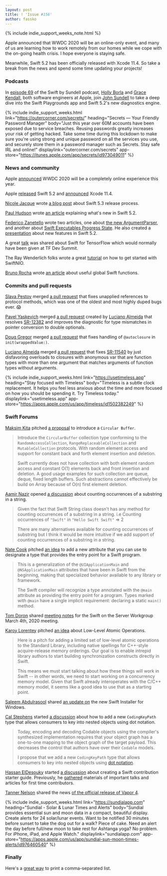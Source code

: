 ```yaml
---
layout: post
title: ! 'Issue #156'
author: fassko
---
```


{% include indie_support_weeks_note.html %}

Apple announced that WWDC 2020 will be an online-only event, and many of us are learning how to work remotely from our homes while we cope with the on-going health crisis. I hope everyone is staying safe.

Meanwhile, Swift 5.2 has been officially released with Xcode 11.4. So take a break from the news and spend some time updating your projects!

<!--excerpt-->

### Podcasts

In [episode 69](https://www.swiftbysundell.com/podcast/69/) of the Swift by Sundell podcast, [Holly Borla](https://twitter.com/hollyborla) and [Grace Kendall](https://twitter.com/gracekendall26), both software engineers at Apple, join [John Sundell](https://twitter.com/johnsundell) to take a deep dive into the Swift Playgrounds app and Swift 5.2's new diagnostics engine.

{% include indie_support_weeks.html link="https://outercorner.com/secrets/" heading="Secrets — Your Friendly Password Manager" body="Just this year over 60M accounts have been exposed due to service breaches. Reusing passwords greatly increases your risk of getting hacked. Take some time during this lockdown to make sure you're using strong and unique password on all the services you use, and securely store them in a password manager such as Secrets. Stay safe IRL and online!" displaylink="outercorner.com/secrets" app-store="https://itunes.apple.com/app/secrets/id973049011" %}

### News and community

Apple [announced](https://developer.apple.com/wwdc20/) WWDC 2020 will be a completely online experience this year.

Apple [released](https://swift.org/blog/swift-5-2-released/) Swift 5.2 and [announced](https://developer.apple.com/documentation/xcode_release_notes/xcode_11_4_release_notes) Xcode 11.4.

[Nicole Jacque](https://github.com/najacque/) wrote [a blog post](https://swift.org/blog/5-3-release-process/) about Swift 5.3 release process.

[Paul Hudson](https://twitter.com/twostraws) wrote [an article](https://www.hackingwithswift.com/articles/212/whats-new-in-swift-5-2) explaining what's new in Swift 5.2.

[Federico Zanetello](https://twitter.com/zntfdr) wrote two articles, one about [the new ArgumentParser](https://www.fivestars.blog/code/a-look-into-argument-parser.html), and another about [Swift Executables Progress State](https://www.fivestars.blog/code/executables-progress.html).
He also created a [presentation](https://speakerdeck.com/zntfdr/whats-new-in-swift-5-dot-2) about new features in Swift 5.2.

A great [talk](https://drive.google.com/file/d/1gI6Zk2jS0-MNkckYBnRFNtVCHoGKHWct/view) was shared about Swift for TensorFlow which would normally have been given at TF Dev Summit.

The Ray Wenderlich folks wrote a great [tutorial](https://www.raywenderlich.com/8016626-swiftnio-tutorial-practical-guide-for-asynchronous-problems) on how to get started with SwiftNIO.

[Bruno Rocha](https://twitter.com/rockbruno_) wrote [an article](https://swiftrocks.com/useful-global-swift-functions.html) about useful global Swift functions.

### Commits and pull requests

[Slava Pestov](https://twitter.com/slava_pestov) merged [a pull request](https://github.com/apple/swift/pull/28698) that fixes unapplied references to protocol methods, which was one of the oldest and most highly duped bugs ever. 😱

[Pavel Yaskevich](https://github.com/xedin) merged [a pull request](https://github.com/apple/swift/pull/30627) created by [Luciano Almeida](https://github.com/LucianoPAlmeida) that resolves [SR-12382](https://bugs.swift.org/browse/SR-12382) and improves the diagnostic for type mismatches in pointer conversion to double optionals.

[Doug Gregor](https://twitter.com/dgregor79) merged [a pull request](https://github.com/apple/swift/pull/30537) that fixes handling of `@autoclosure` in `init(wrappedValue:)`.

[Luciano Almeida](https://github.com/LucianoPAlmeida) merged [a pull request](https://github.com/apple/swift/pull/30440) that fixes [SR-11540](https://bugs.swift.org/browse/SR-11540) by just disfavoring overloads to closures with anonymous var that are function types with more than one argument that matches arguments of function types without arguments.

{% include indie_support_weeks.html link="https://usetimeless.app" heading="Stay focused with Timeless" body="Timeless is a subtle clock replacement. It helps you feel less anxious about the time and more focused on how you should be spending it. Try Timeless today." displaylink="usetimeless.app" app-store="https://apps.apple.com/us/app/timeless/id1502382249" %}

### Swift Forums

[Maksim Kita](https://github.com/kitaisreal) pitched [a proposal](https://forums.swift.org/t/circular-buffer/34534) to introduce a `Circular Buffer`.

> Introduce the `CircularBuffer` collection type conforming to the `RandomAccessCollection`,
`RangeReplaceableCollection` and `MutableCollection` protocols. With random element
access and support for constant back and forth element insertion and deletion.
> 
> Swift currently does not have collection with both element random access
and constant O(1) elements back and front insertion and deletion. A good
usage examples for such collection are queue, deque, fixed length buffers.
Such abstractions cannot effectively be build on Array because of O(n) first element deletion.

[Aamir Nazir](https://forums.swift.org/u/aamir-nazir) opened [a discussion](https://forums.swift.org/t/counting-occurrences-of-a-substring-in-a-string/34541/5) about counting occurrences of a substring in a string.

> Given the fact that Swift String class doesn't has any method for counting occurrences of a substring in a string. i.e
> Counting occurrences of `"Swift"` in `"Hello Swift Swift"` => 2
> 
> There are many alternatives available for counting occurrences of substring but I think it would be more intuitive if we add support of counting occurrences of a substring in a string.

[Nate Cook](https://twitter.com/nnnnnnnn) pitched [an idea](https://forums.swift.org/t/main-type-based-program-execution/34624) to add a new attribute that you can use to designate a type that provides the entry point for a Swift program.

> This is a generalization of the `@UIApplicationMain` and `@NSApplicationMain` attributes that have been in Swift from the beginning, making that specialized behavior available to any library or framework.
> 
> The Swift compiler will recognize a type annotated with the `@main` attribute as providing the entry point for a program. Types marked with `@main` have a single implicit requirement: declaring a static `main()` method.

[Tom Doron](https://forums.swift.org/u/tomerd) shared [meeting notes](https://forums.swift.org/t/march-4th-2020/34617) for the Swift on the Server Workgroup March 4th, 2020 meeting.

[Karoy Lorentey](https://twitter.com/lorentey) pitched [an idea](https://forums.swift.org/t/low-level-atomic-operations/34683) about Low-Level Atomic Operations.

>Here is a pitch for adding a limited set of low-level atomic operations to the Standard Library, including native spellings for C++-style acquire-release memory orderings. Our goal is to enable intrepid library authors to start building synchronization constructs directly in Swift.
> 
> This means we must start talking about how these things will work in Swift -- in other words, we need to start working on a concurrency memory model. Given that Swift already interoperates with the C/C++ memory model, it seems like a good idea to use that as a starting point.

[Saleem Abdulrasool](https://twitter.com/compnerd) shared [an update on](https://forums.swift.org/t/new-swift-installer-for-windows/34692) the new Swift Installer for Windows.

[Cal Stephens](https://forums.swift.org/u/cal) started [a discussion](https://forums.swift.org/t/codingkeypath-add-support-for-encoding-and-decoding-nested-objects-with-dot-notation/34710) about how to add a new `CodingKeyPath` type that allows consumers to key into nested objects using dot notation.

>Today, encoding and decoding Codable objects using the compiler's synthesized implementation requires that your object graph has a one-to-one mapping to the object graph of the target payload. This decreases the control that authors have over their `Codable` models.
> 
> I propose that we add a new `CodingKeyPath` type that allows consumers to key into nested objects using [dot notation](https://developer.apple.com/documentation/objectivec/nsobject/1416468-value).

[Hassan ElDesouky](https://forums.swift.org/u/HassanElDesouky) started [a discussion](https://forums.swift.org/t/contribution-starter-guide/34747) about creating a Swift contribution starter guide. Previously, he [gathered](https://forums.swift.org/t/important-talks-and-articles-for-first-time-swift-contributors/34537) materials of important talks and articles for first time contributors.

[Tanner Nelson](https://twitter.com/tanner0101) shared the news [of the official release of Vapor 4](https://forums.swift.org/t/vapor-4-official-release-begins/34802).

{% include indie_support_weeks.html link="https://sundialapp.com" heading="Sundial - Solar & Lunar Times and Alerts" body="Sundial provides essential sun and moon data in a compact, beautiful display. Create alerts for 24 solar/lunar events. Want to be notified 30 minutes before sunset to take the dog out for a walk? Piece of cake. Need an alert the day before full/new moon to take rest for Ashtanga yoga? No problem. For iPhone, iPad, and Apple Watch." displaylink="sundialapp.com" app-store="https://apps.apple.com/us/app/sundial-sun-moon-times-alerts/id976460540" %}

### Finally

Here's a [great way](https://twitter.com/jckarter/status/1238669170767585280) to print a comma-separated list.
